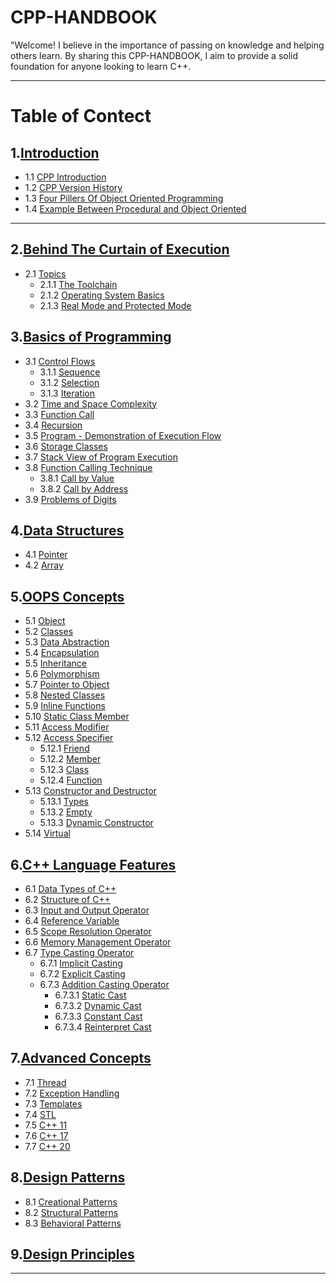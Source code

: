 # CPP-HANDBOOK
"Welcome! I believe in the importance of passing on knowledge and helping others learn. By sharing this CPP-HANDBOOK, I aim to provide a solid foundation for anyone looking to learn C++.
<br>

---

# Table of Contect

## 1.[Introduction](https://github.com/ingaleshubhankar/CPP-HANDBOOK/tree/main/Introduction#Introduction)
- 1.1 [CPP Introduction](https://github.com/ingaleshubhankar/CPP-HANDBOOK/tree/main/Introduction#CPP-Introduction)
- 1.2 [CPP Version History](https://github.com/ingaleshubhankar/CPP-HANDBOOK/tree/main/Introduction#cpp-versions-history)
- 1.3 [Four Pillers Of Object Oriented Programming](https://github.com/ingaleshubhankar/CPP-HANDBOOK/tree/main/Introduction#the-four-pillars-of-object-oriented-programming)
- 1.4 [Example Between Procedural and Object Oriented](https://github.com/ingaleshubhankar/CPP-HANDBOOK/tree/main/Introduction#difference-between-procedural-and-object-oriented-programs)

---

## 2.[Behind The Curtain of Execution](https://github.com/ingaleshubhankar/CPP-HANDBOOK/tree/main/Behind%20the%20Curtain%20of%20Execution#Behind-the-curtain-of-execution)
 - 2.1 [Topics](https://github.com/ingaleshubhankar/CPP-HANDBOOK/tree/main/Behind%20the%20Curtain%20of%20Execution#topics)
    - 2.1.1 [The Toolchain](https://github.com/ingaleshubhankar/CPP-HANDBOOK/blob/main/Behind%20the%20Curtain%20of%20Execution/The%20Toolchain.md#the-toolchain)
    - 2.1.2 [Operating System Basics](https://github.com/ingaleshubhankar/CPP-HANDBOOK/blob/main/Behind%20the%20Curtain%20of%20Execution/Operating%20System%20Basics.md#Operating-System-Basics)
    - 2.1.3 [Real Mode and Protected Mode](https://github.com/ingaleshubhankar/CPP-HANDBOOK/blob/main/Behind%20the%20Curtain%20of%20Execution/Real%20Mode%20and%20Protected%20Mode.md#real-mode-protected-mode)

    

## 3.[Basics of Programming](https://github.com/ingaleshubhankar/CPP-HANDBOOK/tree/main/Basics%20of%20programming#basics-of-programming)
 - 3.1 [Control Flows]()
    - 3.1.1 [Sequence]()
	- 3.1.2 [Selection]()
	- 3.1.3 [Iteration]()
 - 3.2 [Time and Space Complexity]()
 - 3.3 [Function Call]()
 - 3.4 [Recursion]()
 - 3.5 [Program - Demonstration of Execution Flow]()
 - 3.6 [Storage Classes]()
 - 3.7 [Stack View of Program Execution]()
 - 3.8 [Function Calling Technique]()
    - 3.8.1 [Call by Value]()
    - 3.8.2 [Call by Address]()
 - 3.9 [Problems of Digits]()


## 4.[Data Structures](https://github.com/ingaleshubhankar/CPP-HANDBOOK/tree/main/Data%20Structures#data-structure)
 - 4.1 [Pointer]()
 - 4.2 [Array]()



## 5.[OOPS Concepts](https://github.com/ingaleshubhankar/CPP-HANDBOOK/tree/main/Data%20Structures#data-structure)
 - 5.1 [Object]()
 - 5.2 [Classes]()
 - 5.3 [Data Abstraction]()
 - 5.4 [Encapsulation]()
 - 5.5 [Inheritance]()
 - 5.6 [Polymorphism]()
 - 5.7 [Pointer to Object]()
 - 5.8 [Nested Classes]()
 - 5.9 [Inline Functions]()
 - 5.10 [Static Class Member]()
 - 5.11 [Access Modifier]() 
 - 5.12 [Access Specifier]()
    - 5.12.1 [Friend]()
    - 5.12.2 [Member]()
    - 5.12.3 [Class]()
    - 5.12.4 [Function]()
 - 5.13 [Constructor and Destructor]()
    - 5.13.1 [Types]()
    - 5.13.2 [Empty]()
    - 5.13.3 [Dynamic Constructor]()
 - 5.14 [Virtual]()


## 6.[C++ Language Features](https://github.com/ingaleshubhankar/CPP-HANDBOOK/tree/main/Data%20Structures#data-structure)
 - 6.1 [Data Types of C++]()
 - 6.2 [Structure of C++]()
 - 6.3 [Input and Output Operator]()
 - 6.4 [Reference Variable]()
 - 6.5 [Scope Resolution Operator]()
 - 6.6 [Memory Management Operator]()
 - 6.7 [Type Casting Operator]()
    - 6.7.1 [Implicit Casting]()
    - 6.7.2 [Explicit Casting]()
    - 6.7.3 [Addition Casting Operator]()
        - 6.7.3.1 [Static Cast]()
        - 6.7.3.2 [Dynamic Cast]()
        - 6.7.3.3 [Constant Cast]()
        - 6.7.3.4 [Reinterpret Cast]()


## 7.[Advanced Concepts](https://github.com/ingaleshubhankar/CPP-HANDBOOK/tree/main/Data%20Structures#data-structure)
 - 7.1 [Thread]()
 - 7.2 [Exception Handling]()
 - 7.3 [Templates]()
 - 7.4 [STL]()
 - 7.5 [C++ 11]()
 - 7.6 [C++ 17]()
 - 7.7 [C++ 20]()


## 8.[Design Patterns](https://github.com/ingaleshubhankar/CPP-HANDBOOK/tree/main/Data%20Structures#data-structure)
 - 8.1 [Creational Patterns]()
 - 8.2 [Structural Patterns]()
 - 8.3 [Behavioral Patterns]()

## 9.[Design Principles](https://github.com/ingaleshubhankar/CPP-HANDBOOK/tree/main/Data%20Structures#data-structure)



---

